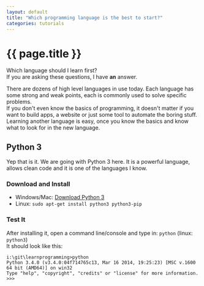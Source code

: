 ```yaml
---
layout: default
title: "Which programming language is the best to start?"
categories: tutorials
---
```


# {{ page.title }}
Which language should I learn first?  
If you are asking these questions, I have **an** answer.

There are dozens of high level languages in use today. Each language has some strong and weak points, each is commonly used to solve specific problems.  
If you don't even know the basics of programming, it doesn't matter if you want to build apps, a website or just some tool to automate the boring stuff. Learning another language is easy, once you know the basics and know what to look for in the new language.

## Python 3
Yep that is it. We are going with Python 3 here. It is a powerful language, allows clean code and it is one of the languages I know.

### Download and Install
* Windows/Mac: [Download Python 3](https://www.python.org/downloads/)
* Linux: `sudo apt-get install python3 python3-pip`

### Test It
After installing it, open a command line/console and type in: `python` (linux: `python3`)  
It should look like this:

```
i:\git\learnprogramming>python
Python 3.4.0 (v3.4.0:04f714765c13, Mar 16 2014, 19:25:23) [MSC v.1600 64 bit (AMD64)] on win32
Type "help", "copyright", "credits" or "license" for more information.
>>>
```